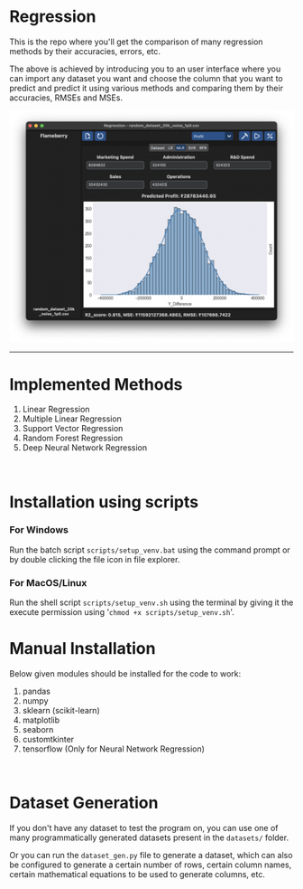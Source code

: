 # Regression
This is the repo where you'll get the comparison of many regression methods by their accuracies, errors, etc.

The above is achieved by introducing you to an user interface where you can import any dataset you want and choose the column that you want to predict and predict it using various methods and comparing them by their accuracies, RMSEs and MSEs.

<img src="screenshots/Flameberry_RegressionApp_SS.png"/></img>
<hr>

# Implemented Methods
1. Linear Regression
2. Multiple Linear Regression
3. Support Vector Regression
4. Random Forest Regression
5. Deep Neural Network Regression

<br>

# Installation using scripts

### <b> For Windows </b>
Run the batch script `scripts/setup_venv.bat` using the command prompt or by double clicking the file icon in file explorer.


### <b> For MacOS/Linux </b>
Run the shell script `scripts/setup_venv.sh` using the terminal by giving it the execute permission using '`chmod +x scripts/setup_venv.sh`'.


# Manual Installation
Below given modules should be installed for the code to work:
1. pandas
2. numpy
3. sklearn (scikit-learn)
4. matplotlib
5. seaborn
6. customtkinter
7. tensorflow (Only for Neural Network Regression)

<br>

# Dataset Generation
If you don't have any dataset to test the program on, you can use one of many programmatically generated datasets present in the `datasets/` folder.

Or you can run the `dataset_gen.py` file to generate a dataset, which can also be configured to generate a certain number of rows, certain column names, certain mathematical equations to be used to generate columns, etc.
